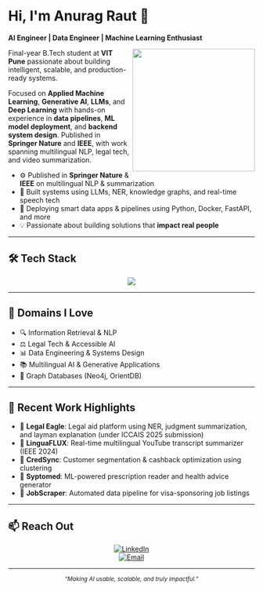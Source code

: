 # Hi, I'm Anurag Raut 👋  
**AI Engineer | Data Engineer | Machine Learning Enthusiast**

<img align="right" src="https://user-images.githubusercontent.com/74038190/225813708-98b745f2-7d22-48cf-9150-083f1b00d6c9.gif" width="250"/>

Final-year B.Tech student at **VIT Pune** passionate about building intelligent, scalable, and production-ready systems.

Focused on **Applied Machine Learning**, **Generative AI**, **LLMs**, and **Deep Learning** with hands-on experience in **data pipelines**, **ML model deployment**, and **backend system design**. Published in **Springer Nature** and **IEEE**, with work spanning multilingual NLP, legal tech, and video summarization.

- ⚙️ Published in **Springer Nature** & **IEEE** on multilingual NLP & summarization  
- 🧠 Built systems using LLMs, NER, knowledge graphs, and real-time speech tech  
- 🚀 Deploying smart data apps & pipelines using Python, Docker, FastAPI, and more  
- 💡 Passionate about building solutions that **impact real people**

---

## 🛠️ Tech Stack

<div align="center">
  <img src="https://skillicons.dev/icons?i=python,java,cpp,js,react,flutter,tensorflow,pytorch,docker,aws,postgres,redis,fastapi,git,linux&theme=light" />
</div>

---

## 🧩 Domains I Love

- 🔍 Information Retrieval & NLP  
- ⚖️ Legal Tech & Accessible AI  
- 📊 Data Engineering & Systems Design  
- 📚 Multilingual AI & Generative Applications  
- 🧩 Graph Databases (Neo4j, OrientDB)

---

## 📌 Recent Work Highlights

- 🔹 **Legal Eagle**: Legal aid platform using NER, judgment summarization, and layman explanation (under ICCAIS 2025 submission)  
- 🔹 **LinguaFLUX**: Real-time multilingual YouTube transcript summarizer (IEEE 2024)  
- 🔹 **CredSync**: Customer segmentation & cashback optimization using clustering  
- 🔹 **Syptomed**: ML-powered prescription reader and health advice generator  
- 🔹 **JobScraper**: Automated data pipeline for visa-sponsoring job listings

---

## 📫 Reach Out

<div align="center">

[![LinkedIn](https://img.shields.io/badge/LinkedIn-Anurag%20Raut-blue?style=for-the-badge&logo=linkedin)](https://www.linkedin.com/in/anurag-raut-338b8b2b8)  
[![Email](https://img.shields.io/badge/Gmail-anuragrautxyz@gmail.com-red?style=for-the-badge&logo=gmail)](mailto:anuragrautxyz@gmail.com)

</div>

---

<div align="center">
  <sub><i>“Making AI usable, scalable, and truly impactful.”</i></sub>
</div>
